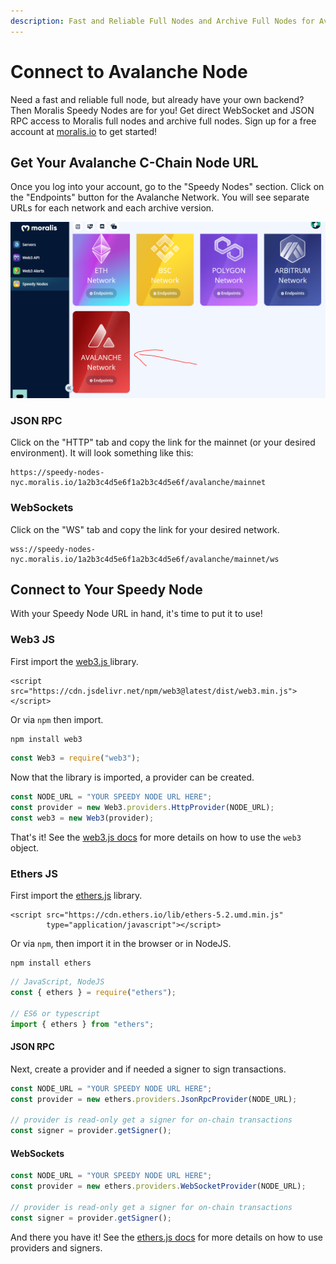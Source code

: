 ```yaml
---
description: Fast and Reliable Full Nodes and Archive Full Nodes for Avalanche!
---
```


# Connect to Avalanche Node

Need a fast and reliable full node, but already have your own backend? Then Moralis Speedy Nodes are for you! Get direct WebSocket and JSON RPC access to Moralis full nodes and archive full nodes. Sign up for a free account at [moralis.io](https://moralis.io) to get started!

## Get Your Avalanche C-Chain Node URL

Once you log into your account, go to the "Speedy Nodes" section. Click on the "Endpoints" button for the Avalanche Network. You will see separate URLs for each network and each archive version.

![](<../../.gitbook/assets/image (113).png>)

### JSON RPC

Click on the "HTTP" tab and copy the link for the mainnet (or your desired environment). It will look something like this:

```
https://speedy-nodes-nyc.moralis.io/1a2b3c4d5e6f1a2b3c4d5e6f/avalanche/mainnet
```

### WebSockets

Click on the "WS" tab and copy the link for your desired network.

```
wss://speedy-nodes-nyc.moralis.io/1a2b3c4d5e6f1a2b3c4d5e6f/avalanche/mainnet/ws
```

## Connect to Your Speedy Node

With your Speedy Node URL in hand, it's time to put it to use!

### Web3 JS

First import the [web3.js ](https://web3js.readthedocs.io)library.

```markup
<script src="https://cdn.jsdelivr.net/npm/web3@latest/dist/web3.min.js"></script>
```

Or via `npm` then import.

```javascript
npm install web3
```

```javascript
const Web3 = require("web3");
```

Now that the library is imported, a provider can be created.

```javascript
const NODE_URL = "YOUR SPEEDY NODE URL HERE";
const provider = new Web3.providers.HttpProvider(NODE_URL);
const web3 = new Web3(provider);
```

That's it! See the [web3.js docs](https://web3js.readthedocs.io) for more details on how to use the `web3` object.

### Ethers JS

First import the [ethers.js](https://docs.ethers.io) library.

```markup
<script src="https://cdn.ethers.io/lib/ethers-5.2.umd.min.js"
        type="application/javascript"></script>
```

Or via `npm`, then import it in the browser or in NodeJS.

```
npm install ethers
```

```javascript
// JavaScript, NodeJS
const { ethers } = require("ethers");

// ES6 or typescript
import { ethers } from "ethers";
```

#### JSON RPC

Next, create a provider and if needed a signer to sign transactions.

```javascript
const NODE_URL = "YOUR SPEEDY NODE URL HERE";
const provider = new ethers.providers.JsonRpcProvider(NODE_URL);

// provider is read-only get a signer for on-chain transactions
const signer = provider.getSigner();
```

#### WebSockets

```javascript
const NODE_URL = "YOUR SPEEDY NODE URL HERE";
const provider = new ethers.providers.WebSocketProvider(NODE_URL);

// provider is read-only get a signer for on-chain transactions
const signer = provider.getSigner();
```

And there you have it! See the [ethers.js docs](https://docs.ethers.io) for more details on how to use providers and signers.
